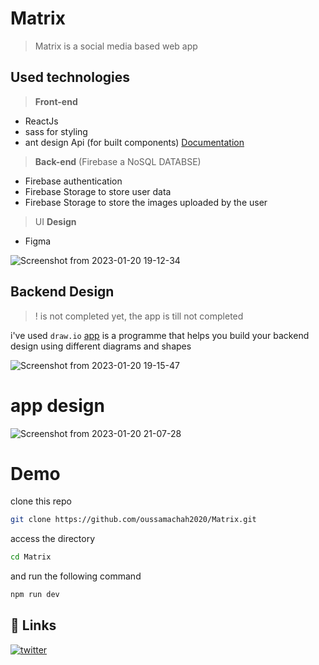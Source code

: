 # Matrix

> Matrix is a social media based web app

## Used technologies

> **Front-end**

- ReactJs
- sass for styling
- ant design Api (for built components) [Documentation](https://ant.design/)

> **Back-end** (Firebase a NoSQL DATABSE)

- Firebase authentication
- Firebase Storage to store user data
- Firebase Storage to store the images uploaded by the user

> UI **Design**
- Figma

![Screenshot from 2023-01-20 19-12-34](https://user-images.githubusercontent.com/72669865/213777172-8d784e76-45b3-49c4-8225-94d1d1ba3ba2.png)

## Backend Design

> ! is not completed yet, the app is till not completed

i've used `draw.io` [app](https://app.diagrams.net/) is a programme that helps you build your backend design using different diagrams and shapes

![Screenshot from 2023-01-20 19-15-47](https://user-images.githubusercontent.com/72669865/213777110-eba9db29-3de9-4dfd-ae8f-83065964d0d6.png)

# app design 

![Screenshot from 2023-01-20 21-07-28](https://user-images.githubusercontent.com/72669865/213796219-0ad91378-b404-4503-a14e-22deee08b2bb.png)

# Demo

clone this repo
``` bash
git clone https://github.com/oussamachah2020/Matrix.git  
```

access the directory
```bash 
cd Matrix 
```

and run the following command
```bash 
npm run dev 
```

## 🔗 Links

[![twitter](https://img.shields.io/badge/twitter-1DA1F2?style=for-the-badge&logo=twitter&logoColor=white)](https://twitter.com/OussamaChahidi6)
